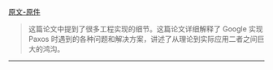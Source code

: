 
[原文-原件](paxos_made_live.pdf)

> 这篇论文中提到了很多工程实现的细节。这篇论文详细解释了 Google 实现 Paxos 时遇到的各种问题和解决方案，讲述了从理论到实际应用二者之间巨大的鸿沟。
---
